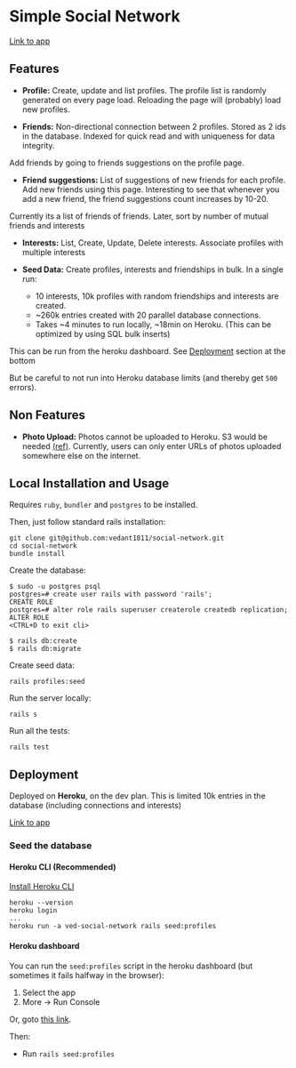 # Simple Social Network

[Link to app](https://ved-social-network.herokuapp.com)


## Features

 * **Profile:** Create, update and list profiles. The profile list is randomly generated
 on every page load. Reloading the page will (probably) load new profiles.

 * **Friends:** Non-directional connection between 2 profiles. Stored as 2 ids
 in the database. Indexed for quick read and with uniqueness for data integrity.

 Add friends by going to friends suggestions on the profile page.

 * **Friend suggestions:** List of suggestions of new friends for each profile. Add
 new friends using this page. Interesting to see that whenever you add a new friend, the friend suggestions count increases
 by 10-20.

 Currently its a list of friends of friends. Later, sort by number of mutual friends and interests

 * **Interests:** List, Create, Update, Delete interests. Associate profiles with multiple interests

 * **Seed Data:** Create profiles, interests and friendships in bulk. In a single run:

     - 10 interests, 10k profiles with random friendships and interests are created.
     - ~260k entries created with 20 parallel database connections.
     - Takes ~4 minutes to run locally, ~18min on Heroku. (This can be optimized by using SQL bulk inserts)

This can be run from the heroku dashboard. See [Deployment](#deployment) section at the bottom

But be careful to not run into Heroku database limits (and thereby get `500` errors).

## Non Features

 * **Photo Upload:** Photos cannot be uploaded to Heroku. S3 would be needed
[(ref)](https://help.heroku.com/K1PPS2WM/why-are-my-file-uploads-missing-deleted).
Currently, users can only enter URLs of photos uploaded somewhere else on the internet.

## Local Installation and Usage

Requires `ruby`, `bundler` and `postgres` to be installed.

Then, just follow standard rails installation:

```
git clone git@github.com:vedant1811/social-network.git
cd social-network
bundle install
```

Create the database:
```
$ sudo -u postgres psql
postgres=# create user rails with password 'rails';
CREATE ROLE
postgres=# alter role rails superuser createrole createdb replication;
ALTER ROLE
<CTRL+D to exit cli>

$ rails db:create
$ rails db:migrate
```

Create seed data:
```
rails profiles:seed
```

Run the server locally:
```
rails s
```

Run all the tests:
```
rails test
```

## Deployment

Deployed on **Heroku**, on the dev plan. This is limited 10k entries in the database (including connections and interests)

[Link to app](https://ved-social-network.herokuapp.com)

### Seed the database

#### Heroku CLI (Recommended)

[Install Heroku CLI](https://devcenter.heroku.com/articles/heroku-cli)

```
heroku --version
heroku login
...
heroku run -a ved-social-network rails seed:profiles
```

#### Heroku dashboard

You can run the `seed:profiles` script in the heroku dashboard (but sometimes it fails halfway in the browser):

  1. Select the app
  1. More -> Run Console

Or, goto [this link](https://dashboard.heroku.com/apps/ved-social-network?web-console=ved-social-network).

Then:

  * Run `rails seed:profiles`
